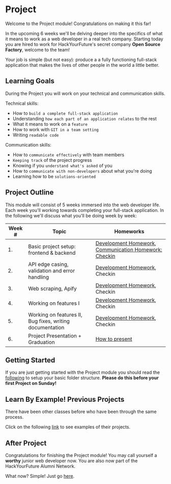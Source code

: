 # Project

Welcome to the Project module! Congratulations on making it this far!

In the upcoming 6 weeks we'll be delving deeper into the specifics of what it means to work as a web developer in a real tech company. Starting today you are hired to work for HackYourFuture's secret company **Open Source Factory**, welcome to the team!

Your job is simple (but not easy): produce a a fully functioning full-stack application that makes the lives of other people in the world a little better.

## Learning Goals

During the Project you will work on your technical and communication skills.

Technical skills:

- How to `build a complete full-stack application`
- Understanding `how each part of an application relates` to the rest
- What it means to work on a `feature`
- How to work with `GIT in a team setting`
- Writing `readable code`

Communication skills:

- How to `communicate effectively` with team members
- `Keeping track` of the project progress
- Knowing if you `understand what's asked` of you
- How to `communicate with non-developers` about what you're doing
- Learning how to be `solutions-oriented`

## Project Outline

This module will consist of 5 weeks immersed into the web developer life. Each week you'll working towards completing your full-stack application. In the following we'll discuss what you'll be doing week by week:

| Week # | Topic                                                    | Homeworks                                                                                                                       |
| ------ | -------------------------------------------------------- | ------------------------------------------------------------------------------------------------------------------------------- |
| 1.     | Basic project setup: frontend & backend                  | [Development Homework](documentation/project-weeks/week1.md), [Communication Homework: Checkin](documentation/guide-checkin.md) |
| 2.     | API edge casing, validation and error handling           | [Development Homework](documentation/project-weeks/week2.md), Checkin                                                           |
| 3.     | Web scraping, Apify                                      | [Development Homework](documentation/project-weeks/week3.md), Checkin                                                           |
| 4.     | Working on features I                                    | [Development Homework](documentation/project-weeks/week4.md), Checkin                                                           |
| 5.     | Working on features II, Bug fixes, writing documentation | [Development Homework](documentation/project-weeks/week5.md), Checkin                                                           |
| 6.     | Project Presentation + Graduation                        | [How to present](documentation/how-to-present.md)                                                                               |

## Getting Started

If you are just getting started with the Project module you should read the [following](doucmentation/guide-newproject.md) to setup your basic folder structure. **Please do this before your first Project on Sunday!**

## Learn By Example! Previous Projects

There have been other classes before who have been through the same process.

Click on the following [link](/projects) to see examples of their projects.

## After Project

Congratulations for finishing the Project module! You may call yourself a **worthy** junior web developer now. You are also now part of the HackYourFuture Alumni Network.

What now? Simple! Just go [here]().
